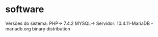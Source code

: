 # software
Versões do sistema:
PHP-> 7.4.2
MYSQL-> Servidor: 10.4.11-MariaDB - mariadb.org binary distribution

